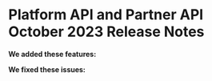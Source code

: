 # Platform API and Partner API October 2023 Release Notes

<head>
  <meta name="guidename" content="Release Notes"/>
  <meta name="context" content="GUID-"/>
</head>


**We added these features:**


**We fixed these issues:**
